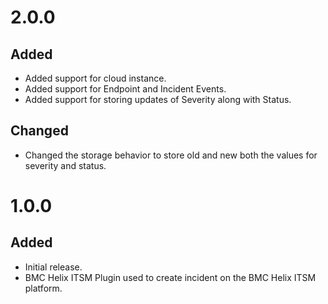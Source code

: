 # 2.0.0
## Added
- Added support for cloud instance.
- Added support for Endpoint and Incident Events.
- Added support for storing updates of Severity along with Status.
## Changed
- Changed the storage behavior to store old and new both the values for severity and status.

# 1.0.0
## Added
- Initial release.
- BMC Helix ITSM Plugin used to create incident on the BMC Helix ITSM platform.